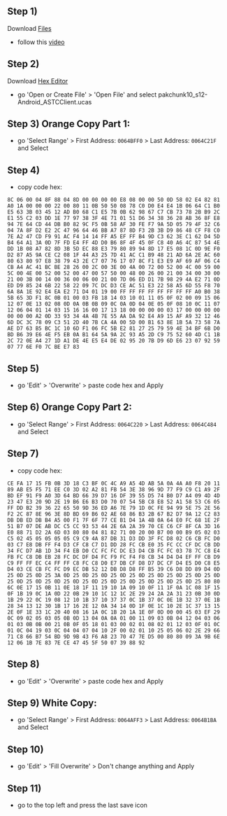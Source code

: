 ## Step 1)
Download [Files](https://play.google.com/store/apps/details?id=com.marc.files) 
- follow this [video](https://youtu.be/8N6MFhZ8XlY?si=ULY7uNq79dFiOSix)

## Step 2)
Download [Hex Editor](https://play.google.com/store/apps/details?id=tk.yunus.hexeditor&pcampaignid=web_share)
- go 'Open or Create File' > 'Open File' and select pakchunk10_s12-Android_ASTCClient.ucas


## Step 3) Orange Copy Part 1:
- go 'Select Range' > First Address: ```0064BFF0``` > Last Address: ```0064C21F``` and Select

## Step 4)
- copy code hex: 

```
8C 06 00 04 8F 88 04 8D 00 00 00 00 E8 08 00 00 50 0D 58 02 E4 82 81 A0 1A 00 00 00 22 00 80 11 0B 50 50 08 78 C0 D0 E4 E4 1B 06 64 C1 B0 E5 63 3B 03 45 12 AD B0 68 C1 E5 7B 0B 62 98 67 C7 CB 73 78 2B B9 2C E1 55 C2 03 DD 1E 77 97 38 3F 4E 71 01 51 D6 34 38 36 28 AB 36 8F E8 94 7E 64 CD 44 DB B0 82 9C F5 0B 58 AF 30 FE F7 9A 5D 05 79 4F 32 C6 04 7A 8F D2 E2 2C 47 96 64 46 BB A7 87 8D F3 2B 3B D9 86 48 CF F8 C0 7E A2 47 CD F9 91 AC F4 14 14 FF A5 EF FF B4 9D C3 62 3E C1 62 D4 5D B4 64 A1 3A 0D 7F FD E4 FF 4D D0 B6 8F 4F 45 0F C8 40 A6 4C 87 54 4E DD 1B 08 A7 82 8D 3B 5D EC 88 E3 79 80 89 94 8D 17 E5 08 1C 0D 9E F0 D2 87 A5 9A CE C2 08 1F 44 A3 25 7D 41 AC C1 B9 48 21 AD 6A 2E AC 60 80 63 80 97 E8 38 79 43 2E C7 07 76 17 07 8C F1 E3 E9 AF 69 AF 06 C4 CB A4 AC 41 BC BE 28 26 00 2C 00 3E 00 4A 00 72 00 52 00 4C 00 59 00 5C 00 4E 00 52 00 52 00 47 00 57 50 00 48 00 26 00 21 00 34 00 30 00 21 00 3B 00 14 00 36 00 06 00 21 00 7D 06 ED D1 7B 98 29 4A E2 71 0D ED D9 85 24 6B 22 58 22 09 7C DC D3 CE AC 51 E3 22 58 A5 6D 55 F8 70 6A 8A 1E 92 E4 EA E2 71 D4 01 19 00 FF FF FF FF FF FF FF FF A0 B0 38 5B 65 3D F1 8C 0B 01 00 03 FB 18 14 03 10 01 11 05 0F 02 00 09 15 06 12 07 0E 13 02 08 0D 0A 0B 0B 09 0C 0A 0D 04 0E 05 0F 08 10 0C 11 07 12 06 04 01 14 03 15 16 16 00 17 13 18 00 00 00 00 03 17 00 00 00 00 00 00 00 A2 0D 33 93 34 4A 4B 7E 55 AA DA 92 E4 A9 15 AF A9 32 12 46 6D DC 3C 78 09 C3 51 2D 40 7B CA 4A 00 5D 00 B1 63 8E 1B 5A 73 58 7A AE D7 63 B5 BC 1C 10 6D F1 06 FC 5B E2 81 27 25 79 59 4E 34 BF 6B D0 BD B6 39 E6 4E F5 EB 0A B1 64 5A 9A 2C 93 A5 2D C9 75 52 60 4D C1 1B 2C 72 0E A4 27 1D A1 DE 4E E5 E4 DE 02 95 20 7B D9 6D E6 23 07 92 59 07 77 6E F0 7C BE E7 83
```

## Step 5)
- go 'Edit' > 'Overwrite' > paste code hex and Apply 

## Step 6) Orange Copy Part 2:
- go 'Select Range' > First Address: ```0064C220``` > Last Address: ```0064C484``` and Select

## Step 7)
- copy code hex: 

```
CE FA 17 15 FB 0B 3D 18 C3 BF 0C 4C A9 A5 4D AB 5A 0A 4A A0 F8 20 11 89 AB E5 F5 71 EE C0 3D 02 A2 81 FB 54 3E 38 96 9D 77 F9 C9 C1 A9 2F BD EF 91 F9 A0 3D 64 BD 66 39 D7 16 DF 39 55 D5 74 B0 D7 A4 09 4D 4D 23 47 E3 20 9D 2E 19 B6 E6 B3 D0 70 07 54 5B C8 E8 52 A1 58 53 C6 05 FF DD B2 39 36 22 65 50 9D 36 ED A6 7E 79 1D 0C FE 94 99 5E 75 2E 56 F2 2C 87 8E 96 3E 8D BD 69 B6 02 AE 68 86 B3 2B 67 B2 D7 9A 12 C2 83 DB DB ED DB B4 A5 00 F1 7F 6F 77 CE B1 D4 1A 4B 0A 64 E0 FC 68 1E 2F 51 B7 07 DE AB DC C5 CC 93 53 44 2E 6A 2A 39 70 CE C6 CF 8F CA 3D 16 E0 88 71 D2 2A 6D 03 80 80 04 81 82 71 00 20 00 B7 00 00 B9 05 02 03 C5 02 45 05 05 05 05 C9 C9 4A 87 DB 31 D3 DD 3F FC D8 02 C6 CB FC D0 03 C7 E8 DB FF F4 D3 CF C8 C7 D1 DD 28 FC CB E0 35 FC CC CF DC CB DD 34 FC D7 AB 1D 34 F4 EB D0 CC FC FC DC E3 D4 CB FC FC 03 78 7C C8 E4 FB FC C8 DB EB 28 FC DC DF D4 FC F9 FC F4 F8 CB 34 D4 D4 EF FF CB D9 C9 FF FF EC C4 FF FF C8 FC C8 D0 E7 DB CF D8 D7 DC CF D4 E5 D0 C8 E5 D4 03 CE CB FC FC D9 EC DB 52 12 DB D8 D8 FF B5 39 C6 D8 DD 89 D4 0D 25 0D 25 0D 25 3A 0D 25 0D 25 0D 25 0D 25 0D 25 0D 25 0D 25 0D 25 0D 25 0D 25 0D 25 0D 25 0D 25 0D 25 0D 25 0D 25 0D 25 0D 25 0D 25 80 80 6C 0E 17 15 0B 11 0E 18 1F 11 19 10 1A 09 10 0F 11 1F 0A 1C 08 1F 15 0F 1B 19 0C 1A 0D 22 0B 29 10 1C 12 1C 2E 29 24 2A 2A 31 23 0B 30 0D 1B 29 22 0C 19 08 12 10 1B 37 10 37 37 0C 1B 37 0C 0E 1B 32 37 0E 1B 28 34 13 12 30 1B 17 16 2E 12 0A 34 14 0D 1F 0E 1C 10 2E 1C 37 13 15 2E 0F 1E 33 1C 20 40 08 16 1A 0C 1B 20 1A 1E 0F 0D 00 00 45 03 EF 29 0C 09 02 05 03 05 0B 0D 13 04 0A 0A 01 00 11 09 03 0B 04 12 04 03 06 01 03 0B 0B 00 21 0B 0F 05 18 01 03 00 02 01 08 02 01 12 03 0F 01 0C 01 0C 04 19 03 0C 04 04 07 04 10 2F 00 02 01 10 25 05 06 02 2E 29 66 71 C8 66 B7 54 BD 9D 9B 43 F6 A8 23 70 47 7E D5 00 80 80 09 3A 9B 6E 12 06 1B 7E 83 7E CE 47 45 5F 50 07 39 88 92
```

## Step 8)
- go 'Edit' > 'Overwrite' > paste code hex and Apply 

## Step 9) White Copy:
- go 'Select Range' > First Address: ```0064AFF3``` > Last Address: ```0064B1BA``` and Select

## Step 10)
- go 'Edit' > 'Fill Overwrite' > Don't change anything and Apply

## Step 11)
- go to the top left and press the last save icon